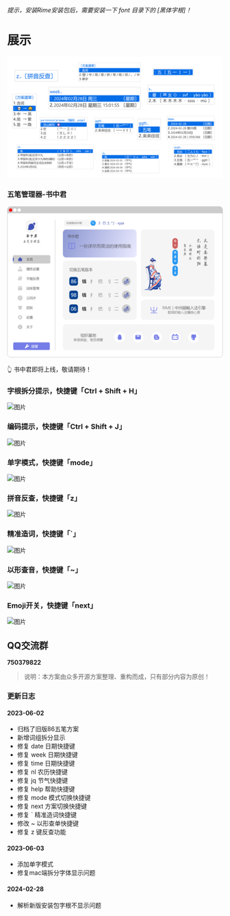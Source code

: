 *提示，安装Rime安装包后，需要安装一下 font 目录下的 [黑体字根]！*

# 展示

![效果图](images/%E6%95%88%E6%9E%9C%E5%9B%BE.png)

### 五笔管理器-书中君

![书中君](images/%E4%B9%A6%E4%B8%AD%E5%90%9B.png)

👆 书中君即将上线，敬请期待！

### 字根拆分提示，快捷键「Ctrl + Shift + H」

![图片](https://pic-hicoder.oss-cn-beijing.aliyuncs.com/img/image-20230603173712337.png)

### 编码提示，快捷键「Ctrl + Shift + J」

![图片](https://pic-hicoder.oss-cn-beijing.aliyuncs.com/img/image-20230603171046630.png)

### 单字模式，快捷键「mode」

![图片](https://pic-hicoder.oss-cn-beijing.aliyuncs.com/img/image-20230603171236678.png)

### 拼音反查，快捷键「z」

![图片](https://pic-hicoder.oss-cn-beijing.aliyuncs.com/img/image-20230603171515541.png)

### 精准造词，快捷键「`」

![图片](https://pic-hicoder.oss-cn-beijing.aliyuncs.com/img/image-20230603171714402.png)

### 以形查音，快捷键「~」

![图片](https://pic-hicoder.oss-cn-beijing.aliyuncs.com/img/image-20230603171917345.png)

### Emoji开关，快捷键「next」

![图片](https://pic-hicoder.oss-cn-beijing.aliyuncs.com/img/image-20230603172153600.png)



## QQ交流群

**750379822**

> 说明：本方案由众多开源方案整理、重构而成，只有部分内容为原创！

### 更新日志

#### 2023-06-02

- 归档了旧版86五笔方案
- 新增词组拆分显示
- 修复 date 日期快捷键
- 修复 week 日期快捷键
- 修复 time 日期快捷键
- 修复 nl 农历快捷键
- 修复 jq 节气快捷键
- 修复 help 帮助快捷键
- 修复 mode 模式切换快捷键
- 修复 next 方案切换快捷键
- 修复 ` 精准造词快捷键
- 修改 ~ 以形查单快捷键
- 修复 z 键反查功能

#### 2023-06-03

- 添加单字模式
- 修复mac端拆分字体显示问题

#### 2024-02-28

- 解析新版安装包字根不显示问题